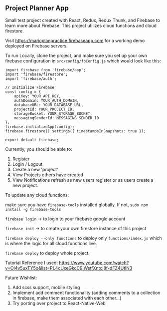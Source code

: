 ## Project Planner App

Small test project created with React, Redux, Redux Thunk, and Firebase to learn more about Firebase. 
This project utilizes cloud functions and cloud firestore. 

Visit https://marioplanpractice.firebaseapp.com for a working demo deployed on Firebase servers. 

To run Locally, clone the project, and make sure you set up your own firebase configuration in `src/config/fbConfig.js` which would look like this:

```
import firebase from 'firebase/app';
import 'firebase/firestore';
import 'firebase/auth';

// Initialize Firebase
const config = {
    apiKey: YOUR_API_KEY,
    authDomain: YOUR_AUTH_DOMAIN,
    databaseURL: YOUR_DATABASE_URL,
    projectId: YOUR_PROJECT_ID,
    storageBucket: YOUR_STORAGE_BUCKET,
    messagingSenderId: MESSAGING_SENDER_ID
};
firebase.initializeApp(config);
firebase.firestore().settings({ timestampsInSnapshots: true });

export default firebase;
```
Currently, you should be able to:

1) Register
2) Login / Logout
3) Create a new 'project'
4) View Projects others have created
5) View Notifications refresh as new users register or as users create a new project.

To update any cloud functions:

make sure you have `firebase-tools` installed globally. If not, `sudo npm install -g firebase-tools`

`firebase login` -> to login to your firebase google account 

`firebase init` -> to create your own firestore instance of this project

`firebase deploy --only functions` to deploy only `functions/index.js` which is where the logic for all cloud functions live. 

`firebase deploy` to deploy whole project.

Tutorial Reference I used: https://www.youtube.com/watch?v=Oi4v5uxTY5o&list=PL4cUxeGkcC9iWstfXntcj8f-dFZ4UtlN3

Future Wishlist:

1) Add scss support, mobile styling
2) Implement add comment functionality (adding comments to a collection in firebase, make them associated with each other...)
3) Try porting over project to React-Native-Web

